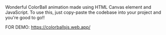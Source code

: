 Wonderful ColorBall animation made using HTML Canvas element and JavaScript. To use this, just copy-paste the codebase into your project and you're good to go!!

FOR DEMO: https://colorballsjs.web.app/
